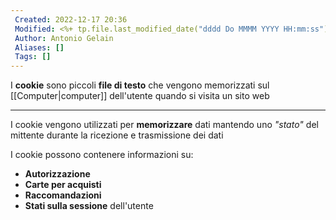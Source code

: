 ```yaml
---
 Created: 2022-12-17 20:36
 Modified: <%+ tp.file.last_modified_date("dddd Do MMMM YYYY HH:mm:ss") %>
 Author: Antonio Gelain
 Aliases: []
 Tags: []
---
```


I **cookie** sono piccoli **file di testo** che vengono memorizzati sul [[Computer|computer]] dell'utente quando si visita un sito web

---

I cookie vengono utilizzati per **memorizzare** dati mantendo uno *"stato"* del mittente durante la ricezione e trasmissione dei dati

I cookie possono contenere informazioni su:
- **Autorizzazione**
- **Carte per acquisti**
- **Raccomandazioni**
- **Stati sulla sessione** dell'utente